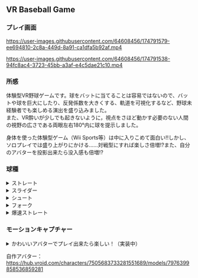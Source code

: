 ## VR Baseball Game

### プレイ画面　

https://user-images.githubusercontent.com/64608456/174791579-ee694810-2c8a-449d-8a91-ca1dfa5b92af.mp4

https://user-images.githubusercontent.com/64608456/174791538-94fc8ac4-3723-45bb-a3af-e4c5dae21c10.mp4

  
### 所感
体験型VR野球ゲームです。球をバットに当てることは容易ではないので、バットや球を巨大にしたり、反発係数を大きくする、軌道を可視化するなど、野球未経験者でも楽しめる演出を盛り込みました。<BR>
また、VR酔いが少しでも起きないように，視点をさほど動かす必要のない人間の視野の広さである両眼左右180°内に球を提示しました。<BR>

身体を使った体験型ゲーム（Wii Sports等）は中に入りこめて面白い!!しかし、ソロプレイでは盛り上がりにかける......対戦型にすれば楽しさ倍増!?また、自分のアバターを投影出来たら没入感も倍増!?<Br>
  
### 球種
<details><summary>ストレート</summary>
  
https://user-images.githubusercontent.com/64608456/174776676-427d02cf-789a-4a48-bbfd-078a0d0628c4.mp4
  
</details>
  
<details><summary>スライダー</summary>
  
https://user-images.githubusercontent.com/64608456/174776690-7ce37ead-7fa1-4c6a-ab88-21e153b70ce6.mp4
  
</details>
  
<details><summary>シュート</summary>
  
https://user-images.githubusercontent.com/64608456/174776701-0a59fe6a-3d79-4fc6-8162-1f2554ee744f.mp4
  
</details>
  
<details><summary>フォーク</summary>
  
https://user-images.githubusercontent.com/64608456/174776707-0d03cc82-f97c-42a9-a488-9db92e898c2f.mp4
  
</details>
  
<details><summary>爆速ストレート</summary>
  
https://user-images.githubusercontent.com/64608456/174776714-177cbcef-2809-4274-a6a8-95d3cb831618.mp4
  
</details>

### モーションキャプチャー
  
<details><summary>かわいいアバターでプレイ出来たら楽しい！（実装中）</summary>

https://user-images.githubusercontent.com/64608456/174785742-ce903603-644e-4624-8b84-04af87da820b.mp4
  
</details>

自作アバター：https://hub.vroid.com/characters/7505683733281551689/models/7976399858536859281

